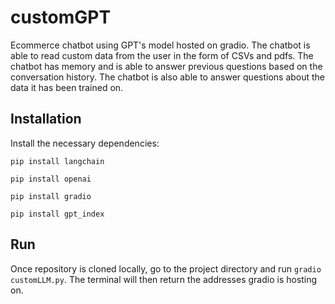 # customGPT
Ecommerce chatbot using GPT's model hosted on gradio. The chatbot is able to read custom data from the user in the form of CSVs and pdfs. The chatbot has memory and is able to answer previous questions based on the conversation history. The chatbot is also able to answer questions about the data it has been trained on.

## Installation
Install the necessary dependencies:

```pip install langchain```

```pip install openai```

```pip install gradio```

```pip install gpt_index```

## Run
Once repository is cloned locally, go to the project directory and run ```gradio customLLM.py```. The terminal will then return the addresses gradio is hosting on.
